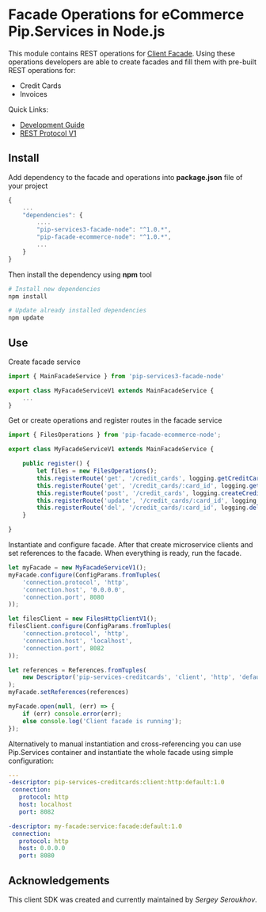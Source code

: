 # Facade Operations for eCommerce Pip.Services in Node.js

This module contains REST operations for [Client Facade](github.com:pip-services/pip-services3-facade-node.git).
Using these operations developers are able to create facades and fill them with pre-built REST operations for:

* Credit Cards
* Invoices

<a name="links"></a> Quick Links:

* [Development Guide](doc/Development.md)
* [REST Protocol V1](doc/RestProtocolV1.md)

## Install

Add dependency to the facade and operations into **package.json** file of your project
```javascript
{
    ...
    "dependencies": {
        ....
        "pip-services3-facade-node": "^1.0.*",
        "pip-facade-ecommerce-node": "^1.0.*",
        ...
    }
}
```

Then install the dependency using **npm** tool
```bash
# Install new dependencies
npm install

# Update already installed dependencies
npm update
```

## Use

Create facade service
```typescript
import { MainFacadeService } from 'pip-services3-facade-node'

export class MyFacadeServiceV1 extends MainFacadeService {
    ...
}
```

Get or create operations and register routes in the facade service
```typescript
import { FilesOperations } from 'pip-facade-ecommerce-node';

export class MyFacadeServiceV1 extends MainFacadeService {

    public register() {
        let files = new FilesOperations();
        this.registerRoute('get', '/credit_cards', logging.getCreditCardsOperation());
        this.registerRoute('get', '/credit_cards/:card_id', logging.getCreditCardsOperation());
        this.registerRoute('post', '/credit_cards', logging.createCreditCardsOperation());
        this.registerRoute('update', '/credit_cards/:card_id', logging.updateCreditCardsOperation());
        this.registerRoute('del', '/credit_cards/:card_id', logging.deleteCreditCardsOperation());
    }

}
```

Instantiate and configure facade. After that create microservice clients and set references to the facade.
When everything is ready, run the facade.
```typescript
let myFacade = new MyFacadeServiceV1();
myFacade.configure(ConfigParams.fromTuples(
    'connection.protocol', 'http',
    'connection.host', '0.0.0.0',
    'connection.port', 8080
));

let filesClient = new FilesHttpClientV1();
filesClient.configure(ConfigParams.fromTuples(
    'connection.protocol', 'http',
    'connection.host', 'localhost',
    'connection.port', 8082
));

let references = References.fromTuples(
    new Descriptor('pip-services-creditcards', 'client', 'http', 'default', '1.0'), creditCardsClient
);
myFacade.setReferences(references)

myFacade.open(null, (err) => {
    if (err) console.error(err);
    else console.log('Client facade is running');
});
```

Alternatively to manual instantiation and cross-referencing you can use Pip.Services container
and instantiate the whole facade using simple configuration:
```yaml
---
-descriptor: pip-services-creditcards:client:http:default:1.0
 connection:
   protocol: http
   host: localhost
   port: 8082

-descriptor: my-facade:service:facade:default:1.0
 connection:
   protocol: http
   host: 0.0.0.0
   port: 8080
```

## Acknowledgements

This client SDK was created and currently maintained by *Sergey Seroukhov*.


